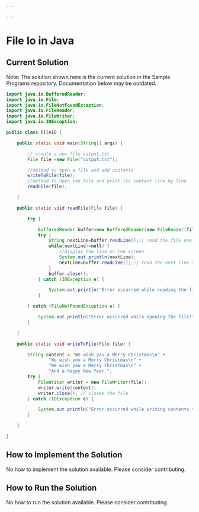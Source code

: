 ```yaml
---

---
```


# File Io in Java

## Current Solution

Note: The solution shown here is the current solution in the Sample Programs repository. Documentation below may be outdated.

```Java
import java.io.BufferedReader;
import java.io.File;
import java.io.FileNotFoundException;
import java.io.FileReader;
import java.io.FileWriter;
import java.io.IOException;

public class FileIO {

	public static void main(String[] args) {

		// create a new file output.txt
		File file =new File("output.txt");

		//method to open a file and add contents
		writeToFile(file);
		//method to open the file and print its content line by line
		readFile(file);

	}

	public static void readFile(File file) {

		try {

			BufferedReader buffer=new BufferedReader(new FileReader(file));
			try {
				String nextLine=buffer.readLine();// read the file one line at a time
				while(nextLine!=null) {
					//display the line on the screen
					System.out.println(nextLine);
					nextLine=buffer.readLine(); // read the next line to print
				}
				buffer.close();
			} catch (IOException e) {

				System.out.println("Error occurred while reading the file");
			} 

		} catch (FileNotFoundException e) {

			System.out.println("Error occurred while opening the file!");
		}

	}

	public static void writeToFile(File file) {

		String content = "We wish you a Merry Christmas\n" + 
				"We wish you a Merry Christmas\n" + 
				"We wish you a Merry Christmas\n" + 
				"And a happy New Year.";
		try {
			FileWriter writer = new FileWriter(file);
			writer.write(content); 
			writer.close(); // closes the file
		} catch (IOException e) {

			System.out.println("Error occurred while writing contents to file!");
		}

	}

}


```

## How to Implement the Solution

No how to implement the solution available. Please consider contributing.

## How to Run the Solution

No how to run the solution available. Please consider contributing.